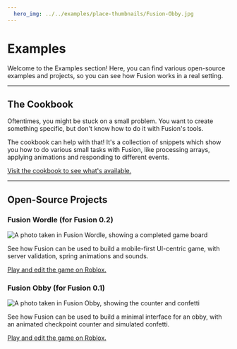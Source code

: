 ```yaml
---
  hero_img: ../../examples/place-thumbnails/Fusion-Obby.jpg
---
```


# Examples

Welcome to the Examples section! Here, you can find various open-source examples
and projects, so you can see how Fusion works in a real setting.

-----

## The Cookbook

Oftentimes, you might be stuck on a small problem. You want to create something
specific, but don't know how to do it with Fusion's tools.

The cookbook can help with that! It's a collection of snippets which show you
how to do various small tasks with Fusion, like processing arrays, applying
animations and responding to different events.

[Visit the cookbook to see what's available.](cookbook)

-----

## Open-Source Projects

### Fusion Wordle (for Fusion 0.2)

![A photo taken in Fusion Wordle, showing a completed game board](place-thumbnails/Fusion-Wordle.jpg)

See how Fusion can be used to build a mobile-first UI-centric game, with server
validation, spring animations and sounds.

[Play and edit the game on Roblox.](https://www.roblox.com/games/12178127791/)

### Fusion Obby (for Fusion 0.1)

![A photo taken in Fusion Obby, showing the counter and confetti](place-thumbnails/Fusion-Obby.jpg)

See how Fusion can be used to build a minimal interface for an obby, with an
animated checkpoint counter and simulated confetti.

[Play and edit the game on Roblox.](https://www.roblox.com/games/7262692194/Fusion-Obby)